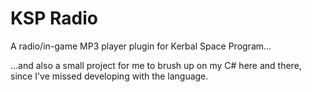 # KSP Radio
A radio/in-game MP3 player plugin for Kerbal Space Program...

...and also a small project for me to brush up on my C# here and there, since I've missed developing with the language.
